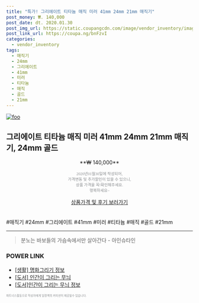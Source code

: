 ```yaml
--- 
title: "특가! 그리에이트 티타늄 매직 미러 41mm 24mm 21mm 매직기" 
post_money: ₩. 140,000 
post_date: dt. 2020.01.30 
post_img_url: https://static.coupangcdn.com/image/vendor_inventory/images/2018/05/14/16/1/9f820748-bb9c-4eff-8b8f-51e928f5ef40.jpg 
post_link_url: https://coupa.ng/bnFzvI 
categories: 
  - vendor_inventory 
tags: 
  - 매직기 
  - 24mm 
  - 그리에이트 
  - 41mm 
  - 미러 
  - 티타늄 
  - 매직 
  - 골드 
  - 21mm 
--- 
```

[![foo](https://static.coupangcdn.com/image/vendor_inventory/images/2018/05/14/16/1/9f820748-bb9c-4eff-8b8f-51e928f5ef40.jpg)](https://coupa.ng/bnFzvI) 

## 그리에이트 티타늄 매직 미러 41mm 24mm 21mm 매직기, 24mm 골드 
<p style="text-align: center;">**₩ 140,000**</p> 
<p style="text-align: center;"><span style="color: #898c8f; font-family: Georgia,Times,serif; font-size: 0.75em;">2020년01월30일에 작성되어, <br>가격변동 및 추가할인이 있을 수 있으니,<br> 상품 가격을 꼭!확인해주세요.<br>행복하세요~</span> 
</p>	 
<div markdown="0" style="text-align: center;"><a href="https://coupa.ng/bnFzvI" class="btn btn--success">상품가격 및 후기 보러가기</a></div> 
<br><br> 
  #매직기 #24mm #그리에이트 #41mm #미러 #티타늄 #매직 #골드 #21mm 
<hr> 

> 분노는 바보들의 가슴속에서만 살아간다 - 아인슈타인 


### POWER LINK

* <a href="https://blog.naver.com/santokki14/221766241456" target="_blank"> [생활] 명화그리기 정보 </a>
* <a href="https://blog.naver.com/an0733/221786739124" target="_blank">[도서] 인간이 그리는 무늬</a>
* <a href="https://blog.naver.com/fasyy4321/221770128075" target="_blank">[도서]인간이 그리는 무늬 정보</a>

<span style="color: #898c8f; font-family: Georgia,Times,serif; font-size: 0.55em;">파트너스활동으로 작성자에게 일정액의 커미션이 제공될수 있습니다.</span> 
